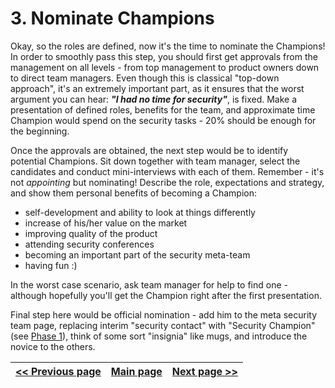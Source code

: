 # 3. Nominate Champions
Okay, so the roles are defined, now it's the time to nominate the Champions!
In order to smoothly pass this step, you should first get approvals from the management
on all levels - from top management to product owners down to direct team managers.
Even though this is classical "top-down approach", it's an extremely important part, as
it ensures that the worst argument you can hear: *__"I had no time for security"__*,
is fixed. Make a presentation of defined roles, benefits for the team, and approximate
time Champion would spend on the security tasks - 20% should be enough for the beginning.

Once the approvals are obtained, the next step would be to identify potential Champions.
Sit down together with team manager, select the candidates and conduct mini-interviews
with each of them. Remember - it's not _appointing_ but nominating! Describe the role,
expectations and strategy, and show them personal benefits of becoming a Champion:
* self-development and ability to look at things differently
* increase of his/her value on the market
* improving quality of the product
* attending security conferences
* becoming an important part of the security meta-team
* having fun :)

In the worst case scenario, ask team manager for help to find one - although hopefully
you'll get the Champion right after the first presentation.

Final step here would be official nomination - add him to the meta security team page,
replacing interim "security contact" with "Security Champion"
(see [Phase 1](1.%20Identify%20teams.md)), think of some sort "insignia" like mugs, and
introduce the novice to the others.

[<< Previous page](2.%20Define%20the%20role.md) | [Main page](../README.md) | [Next page >>](4.%20Set%20up%20communication%20channels.md)
| --- | --- | --- |
